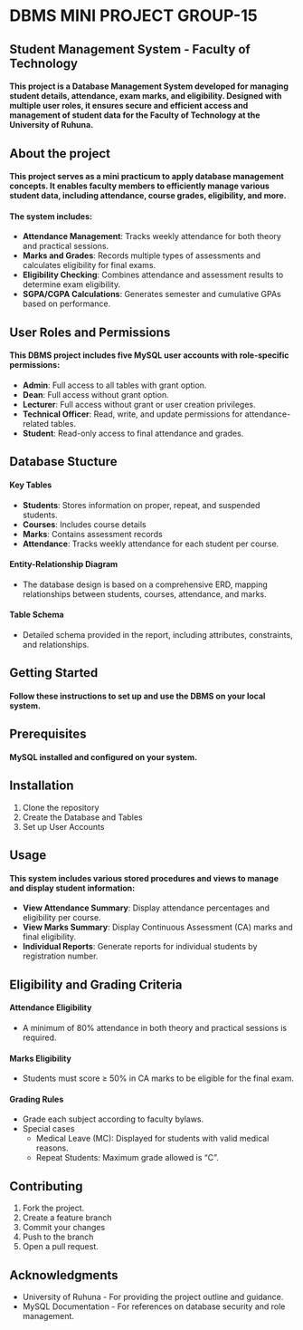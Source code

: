 # DBMS MINI PROJECT GROUP-15

## Student Management System - Faculty of Technology

#### This project is a Database Management System developed for managing student details, attendance, exam marks, and eligibility. Designed with multiple user roles, it ensures secure and efficient access and management of student data for the Faculty of Technology at the University of Ruhuna.

## About the project

#### This project serves as a mini practicum to apply database management concepts. It enables faculty members to efficiently manage various student data, including attendance, course grades, eligibility, and more.

#### The system includes:
* **Attendance Management**: Tracks weekly attendance for both theory and practical sessions.
* **Marks and Grades**: Records multiple types of assessments and calculates eligibility for final exams.
* **Eligibility Checking**: Combines attendance and assessment results to determine exam eligibility.
* **SGPA/CGPA Calculations**: Generates semester and cumulative GPAs based on performance.

## User Roles and Permissions
#### This DBMS project includes five MySQL user accounts with role-specific permissions:
* **Admin**: Full access to all tables with grant option.
* **Dean**: Full access without grant option.
* **Lecturer**: Full access without grant or user creation privileges.
* **Technical Officer**: Read, write, and update permissions for attendance-related tables.
* **Student**: Read-only access to final attendance and grades.
 
## Database Stucture
#### Key Tables
* **Students**: Stores information on proper, repeat, and suspended students.
* **Courses**: Includes course details
* **Marks**: Contains assessment records
* **Attendance**: Tracks weekly attendance for each student per course.

#### Entity-Relationship Diagram
* The database design is based on a comprehensive ERD, mapping relationships between students, courses, attendance, and marks.
#### Table Schema
* Detailed schema provided in the report, including attributes, constraints, and relationships.

## Getting Started
#### Follow these instructions to set up and use the DBMS on your local system.
## Prerequisites
#### MySQL installed and configured on your system.

## Installation
1. Clone the repository
1. Create the Database and Tables
1. Set up User Accounts

## Usage
#### This system includes various stored procedures and views to manage and display student information:
* **View Attendance Summary**: Display attendance percentages and eligibility per course.
* **View Marks Summary**: Display Continuous Assessment (CA) marks and final eligibility.
* **Individual Reports**: Generate reports for individual students by registration number.

## Eligibility and Grading Criteria
#### Attendance Eligibility
* A minimum of 80% attendance in both theory and practical sessions is required.
#### Marks Eligibility
* Students must score ≥ 50% in CA marks to be eligible for the final exam.
#### Grading Rules
* Grade each subject according to faculty bylaws.
* Special cases
    * Medical Leave (MC): Displayed for students with valid medical reasons.
    * Repeat Students: Maximum grade allowed is “C”.

## Contributing
1. Fork the project.
1. Create a feature branch
1. Commit your changes
1. Push to the branch
1. Open a pull request.

## Acknowledgments
* University of Ruhuna - For providing the project outline and guidance.
* MySQL Documentation - For references on database security and role management.

